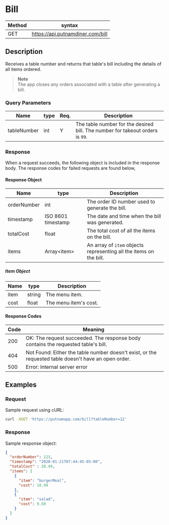 # Bill

Method | syntax
----- | ----------
GET | https://api.putnamdiner.com/bill


## Description

Receives a table number and returns that table's bill including the details of all items ordered. 

> **Note**  
> The app closes any orders associated with a table after generating a bill.

### Query Parameters

Name | type | Req. | Description
---- | ----- | ----- | --------------------
tableNumber | int | Y |  The table number for the desired bill. The number for takeout orders is `99`.

### Response

When a request succeeds, the following object is included in the response body. The response codes for failed requests are found below,

#### Response Object

Name | type | Description
-----| -----| -----------
orderNumber | int | The order ID number used to generate the bill.
timestamp | ISO 8601 timestamp | The date and time when the bill was generated.
totalCost | float | The total cost of all the items on the bill.
items | Array\<item\> | An array of `item` objects representing all the items on the bill.
   
##### Item Object

Name | type | Description
-----| -----| -----------
item | string | The menu item.
cost | float | The menu item's cost.

#### Response Codes

Code | Meaning
-----| -------
200  | OK: The request succeeded. The response body contains the requested table's bill.
404  | Not Found: Either the table number doesn't exist, or the requested table doesn't have an open order.
500  | Error: Internal server error

## Examples

### Request

Sample request using cURL:

```BASH
curl -XGET 'https://putnamapp.com/bill?tableNumber=12'
```


### Response

Sample response object:

```JSON
{
  "orderNumber": 123,
  "timestamp": "2020-01-21T07:44:45-05:00",
  "totalCost" : 20.49,
  "items": [
    {
      "item": "burgerMeal",
      "cost": 10.99
    },
    {
      "item": "salad",
      "cost": 9.50
    }
  ]
}
```
